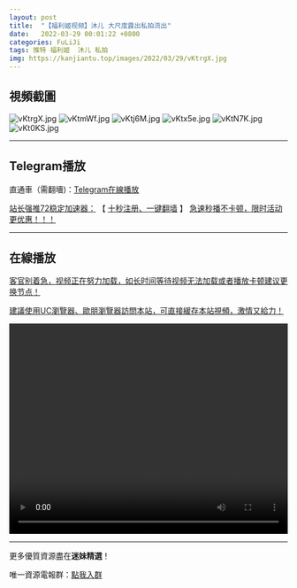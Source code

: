 ```yaml
---
layout: post
title:  "【福利姬视频】沐儿 大尺度露出私拍流出"
date:   2022-03-29 00:01:22 +0800
categories: FuLiJi
tags: 推特 福利姬  沐儿 私拍
img: https://kanjiantu.top/images/2022/03/29/vKtrgX.jpg
---
```



## 視頻截圖

![vKtrgX.jpg](https://kanjiantu.top/images/2022/03/29/vKtrgX.jpg)
![vKtmWf.jpg](https://kanjiantu.top/images/2022/03/29/vKtmWf.jpg)
![vKtj6M.jpg](https://kanjiantu.top/images/2022/03/29/vKtj6M.jpg)
![vKtx5e.jpg](https://kanjiantu.top/images/2022/03/29/vKtx5e.jpg)
![vKtN7K.jpg](https://kanjiantu.top/images/2022/03/29/vKtN7K.jpg)
![vKt0KS.jpg](https://kanjiantu.top/images/2022/03/29/vKt0KS.jpg)

* * *
## Telegram播放

直通車（需翻墻)：[Telegram在線播放](https://t.me/mimeijingxuan/131)

<u>站长强推72稳定加速器：</u> 【 [十秒注册、一键翻墙](https://www.mimei.blog/skip/vpn.html) 】
<u>  急速秒播不卡顿，限时活动更优惠！！！</u>
* * *
## 在線播放
<u>客官别着急，视频正在努力加载，如长时间等待视频无法加载或者播放卡顿建议更换节点！</u>

<u>建議使用UC瀏覽器、歐朋瀏覽器訪問本站，可直接緩存本站視頻，激情又給力！</u>
<center><video src="https://cdn.publer.io/uploads/videos/6247fe5bdb279731bbdeb009/a87bf4685d90b1b0fe2e608ca5ad66da.mp4" width="100%" height="380px" controls="controls"></video></center>


* * *
更多優質資源盡在**迷妹精選**！

唯一資源電報群：[點我入群](https://t.me/mimeijingxuan)


